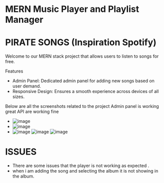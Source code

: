 # MERN Music Player and Playlist Manager
# PIRATE SONGS (Inspiration Spotify)

Welcome to our MERN stack project that allows users to listen to songs for free.

Features

- Admin Panel: Dedicated admin panel for adding new songs based on user demand.
- Responsive Design: Ensures a smooth experience across devices of all sizes.

Below are all the screenshots related to the project
Admin panel is working great
API are working fine


- ![image](https://github.com/user-attachments/assets/f000e8b8-3fba-4907-8544-662e590588be)
- ![image](https://github.com/user-attachments/assets/9a8f5125-4dc5-4265-9d29-e163801562fc)
- ![image](https://github.com/user-attachments/assets/27160e8e-97b1-4c97-93e4-5fecc5b2ebd7)
![image](https://github.com/user-attachments/assets/43f0bdc7-732e-4dac-8634-c304ddb5b2e8)
![image](https://github.com/user-attachments/assets/0bed085e-db11-471c-aef7-94ae8da4051b)


# ISSUES

- There are some issues that the player is not working as expected .
- when i am adding the song and selecting the album it is not showing in the album.




